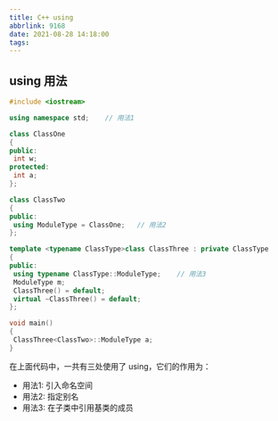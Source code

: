 ```yaml
---
title: C++ using
abbrlink: 9168
date: 2021-08-28 14:18:00
tags:
---
```


## using 用法

```c++
#include <iostream>

using namespace std;    // 用法1

class ClassOne 
{
public:
 int w;
protected:
 int a;
};

class ClassTwo
{
public:
 using ModuleType = ClassOne;   // 用法2
};

template <typename ClassType>class ClassThree : private ClassType
{
public:
 using typename ClassType::ModuleType;    // 用法3
 ModuleType m;
 ClassThree() = default;
 virtual ~ClassThree() = default;
};

void main()
{
 ClassThree<ClassTwo>::ModuleType a;
}
```

在上面代码中，一共有三处使用了 using，它们的作用为：

* 用法1: 引入命名空间
* 用法2: 指定别名
* 用法3: 在子类中引用基类的成员

